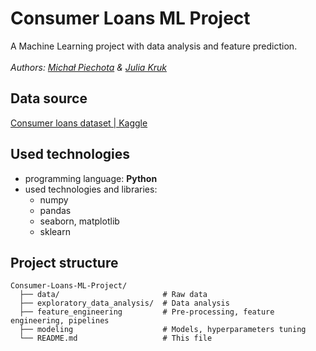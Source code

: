 # Consumer Loans ML Project
A Machine Learning project with data analysis and feature prediction.
<br> <br>
*Authors: [Michał Piechota](https://github.com/piechotam) & [Julia Kruk](https://github.com/krukj)*

 ## Data source
 [Consumer loans dataset | Kaggle](https://www.kaggle.com/datasets/zafish/consumer-loans?select=orig_test.csv)

 ## Used technologies 
- programming language: **Python**
- used technologies and libraries:
  - numpy
  - pandas
  - seaborn, matplotlib
  - sklearn

## Project structure
```
Consumer-Loans-ML-Project/
  ├── data/                       # Raw data
  ├── exploratory_data_analysis/  # Data analysis         
  ├── feature_engineering         # Pre-processing, feature engineering, pipelines
  ├── modeling                    # Models, hyperparameters tuning
  └── README.md                   # This file
```

